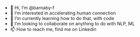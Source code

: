 - 👋 Hi, I’m @barnaby-f
- 👀 I’m interested in accelerating human connection
- 🌱 I’m currently learning how to do that, with code
- 💞️ I’m looking to collaborate on anything to do with NLP, ML
- 📫 How to reach me, find me on Linkedin

<!---
barnaby-f/barnaby-f is a ✨ special ✨ repository because its `README.md` (this file) appears on your GitHub profile.
You can click the Preview link to take a look at your changes.
--->

